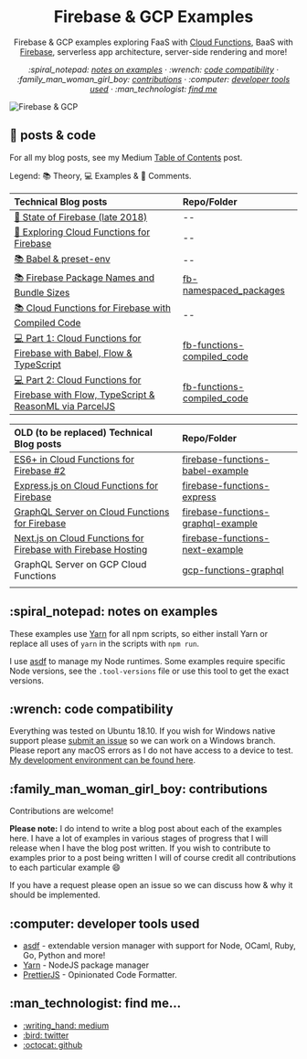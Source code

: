 <h1 align="center">Firebase & GCP Examples</h1>

<p align="center">
Firebase & GCP examples exploring FaaS with <a href="https://firebase.google.com/docs/functions/">Cloud Functions</a>, BaaS with <a href="https://firebase.google.com/">Firebase</a>, serverless app architecture, server-side rendering and more!
</p>

<!-- badges -->

<!-- toc -->

<p align="center">
    <em>
      :spiral_notepad: <a href="#notes">notes on examples</a>
      · :wrench: <a href="#code-compat">code compatibility</a>
      · :family_man_woman_girl_boy: <a href="#contribs">contributions</a>
      · :computer: <a href="#dev-tools">developer tools used</a>
      · :man_technologist: <a href="#find-me">find me</a>
    </em>
</p>

<img
    src='https://cdn-images-1.medium.com/max/1000/1*ikqwah22cSHbiI5GiG1DtQ.gif'
    title='Firebase & Google Cloud Platform Examples'
    alt="Firebase & GCP"
/>

<h2 id="posts-n-code">📑 posts & code</h2>

For all my blog posts, see my Medium [Table of Contents](https://medium.com/@jthegedus/table-of-contents-ec337953b39b) post.

Legend: 📚 Theory, 💻 Examples & 💬 Comments.

| Technical Blog posts                                                                                                                                                                                        | Repo/Folder                                               |
| :---------------------------------------------------------------------------------------------------------------------------------------------------------------------------------------------------------- | :-------------------------------------------------------- |
| [💬 State of Firebase (late 2018)](https://medium.com/@jthegedus/the-state-of-firebase-late-18-e74e6d4a940e)                                                                                                | --                                                        |
| [💬 Exploring Cloud Functions for Firebase](https://medium.com/@jthegedus/exploring-cloud-functions-for-firebase-cdf62297349e)                                                                              | --                                                        |
| [📚 Babel & preset-env](https://medium.com/@jthegedus/babel-preset-env-cbc0bbf06b8f)                                                                                                                        | --                                                        |
| [📚 Firebase Package Names and Bundle Sizes](https://medium.com/@jthegedus/firebase-package-names-and-bundle-sizes-ec10cede63f1)                                                                            | [fb-namespaced_packages](/fb-namespaced_packages)         |
| [📚 Cloud Functions for Firebase with Compiled Code](https://medium.com/@jthegedus/cloud-functions-for-firebase-with-compiled-code-e234e83462dc)                                                            | --                                                        |
| [💻 Part 1: Cloud Functions for Firebase with Babel, Flow & TypeScript](https://medium.com/@jthegedus/cloud-functions-for-firebase-with-babel-flow-typescript-796606628d37)                                 | [fb-functions-compiled_code](/fb-functions-compiled_code) |
| [💻 Part 2: Cloud Functions for Firebase with Flow, TypeScript & ReasonML via ParcelJS](https://medium.com/@jthegedus/cloud-functions-for-firebase-with-flow-typescript-reasonml-via-parceljs-bf94dd5b325c) | [fb-functions-compiled_code](/fb-functions-compiled_code) |

| OLD (to be replaced) Technical Blog posts                                                                                                                                 | Repo/Folder                                                                                                                         |
| :------------------------------------------------------------------------------------------------------------------------------------------------------------------------ | :---------------------------------------------------------------------------------------------------------------------------------- |
| [ES6+ in Cloud Functions for Firebase #2](https://medium.com/@jthegedus/es6-in-cloud-functions-for-firebase-2-415d15205468)                                               | [firebase-functions-babel-example](https://github.com/jthegedus/firebase-gcp-examples/tree/deprecated/firebase-functions-es6-babel) |
| [Express.js on Cloud Functions for Firebase](https://medium.com/@jthegedus/express-js-on-cloud-functions-for-firebase-86ed26f9144c)                                       | [firebase-functions-express](/fb-functions-express)                                                                                 |
| [GraphQL Server on Cloud Functions for Firebase](https://medium.com/@jthegedus/graphql-server-on-cloud-functions-for-firebase-ae97441399c0)                               | [firebase-functions-graphql-example](https://github.com/jthegedus/firebase-functions-graphql-example)                               |
| [Next.js on Cloud Functions for Firebase with Firebase Hosting](https://medium.com/@jthegedus/next-js-on-cloud-functions-for-firebase-with-firebase-hosting-7911465298f2) | [firebase-functions-next-example](https://github.com/jthegedus/firebase-functions-next-example)                                     |
| GraphQL Server on GCP Cloud Functions                                                                                                                                     | [gcp-functions-graphql](/gcp-functions-graphql)                                                                                     |
| []()                                                                                                                                                                      | [](/)                                                                                                                               |

<h2 id="notes">:spiral_notepad: notes on examples</h2>

These examples use [Yarn](https://yarnpkg.com/) for all npm scripts, so either install Yarn or replace all uses of `yarn` in the scripts with `npm run`.

I use [asdf](https://github.com/asdf-vm/asdf) to manage my Node runtimes. Some examples require specific Node versions, see the `.tool-versions` file or use this tool to get the exact versions.

<h2 id="code-compat">:wrench: code compatibility</h2>

Everything was tested on Ubuntu 18.10. If you wish for Windows native support please [submit an issue](https://github.com/jthegedus/firebase-gcp-examples/issues/new) so we can work on a Windows branch. Please report any macOS errors as I do not have access to a device to test. [My development environment can be found here](https://github.com/jthegedus/dotfiles).

<h2 id="contribs">:family_man_woman_girl_boy: contributions</h2>

Contributions are welcome!

**Please note:** I do intend to write a blog post about each of the examples here. I have a lot of examples in various stages of progress that I will release when I have the blog post written. If you wish to contribute to examples prior to a post being written I will of course credit all contributions to each particular example :smile:

If you have a request please open an issue so we can discuss how & why it should be implemented.

<h2 id="dev-tools">:computer: developer tools used</h2>

- [asdf](https://github.com/asdf-vm/asdf) - extendable version manager with support for Node, OCaml, Ruby, Go, Python and more!
- [Yarn](https://github.com/yarnpkg/yarn) - NodeJS package manager
- [PrettierJS](https://prettier.io/) - Opinionated Code Formatter.

<h2 id="find-me">:man_technologist: find me...</h2>

<ul>
  <li><a href="https://medium.com/@jthegedus">:writing_hand: medium</a></li>
  <li><a href="https://twitter.com/">:bird: twitter</a></li>
  <li><a href="https://github.com/jthegedus">:octocat: github</a></li>
</ul>
